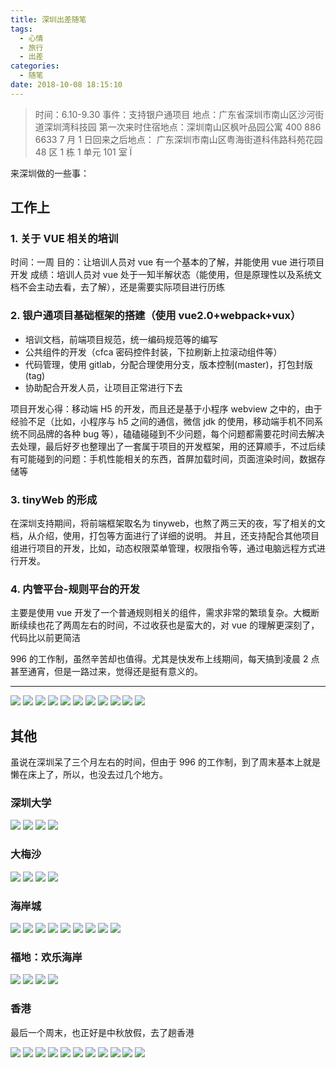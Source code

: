 ```yaml
---
title: 深圳出差随笔
tags:
  - 心情
  - 旅行
  - 出差
categories:
  - 随笔
date: 2018-10-08 18:15:10
---
```


> 时间：6.10-9.30
> 事件：支持银户通项目
> 地点：广东省深圳市南山区沙河街道深圳湾科技园
> 第一次来时住宿地点：深圳南山区枫叶品园公寓 ‭400 886 6633‬
> 7 月 1 日回来之后地点： 广东深圳市南山区粤海街道科伟路科苑花园 48 区 1 栋 1 单元 101 室 Ï

<!-- more -->

来深圳做的一些事：

## 工作上

### 1. 关于 VUE 相关的培训

时间：一周
目的：让培训人员对 vue 有一个基本的了解，并能使用 vue 进行项目开发
成绩：培训人员对 vue 处于一知半解状态（能使用，但是原理性以及系统文档不会主动去看，去了解），还是需要实际项目进行历练

### 2. 银户通项目基础框架的搭建（使用 vue2.0+webpack+vux）

- 培训文档，前端项目规范，统一编码规范等的编写
- 公共组件的开发（cfca 密码控件封装，下拉刷新上拉滚动组件等）
- 代码管理，使用 gitlab，分配合理使用分支，版本控制(master)，打包封版(tag)
- 协助配合开发人员，让项目正常进行下去

项目开发心得：移动端 H5 的开发，而且还是基于小程序 webview 之中的，由于经验不足（比如，小程序与 h5 之间的通信，微信 jdk 的使用，移动端手机不同系统不同品牌的各种 bug 等），磕磕碰碰到不少问题，每个问题都需要花时间去解决去处理，最后好歹也整理出了一套属于项目的开发框架，用的还算顺手，不过后续有可能碰到的问题：手机性能相关的东西，首屏加载时间，页面渲染时间，数据存储等

### 3. tinyWeb 的形成

在深圳支持期间，将前端框架取名为 tinyweb，也熬了两三天的夜，写了相关的文档，从介绍，使用，打包等方面进行了详细的说明。
并且，还支持配合其他项目组进行项目的开发，比如，动态权限菜单管理，权限指令等，通过电脑远程方式进行开发。

### 4. 内管平台-规则平台的开发

主要是使用 vue 开发了一个普通规则相关的组件，需求非常的繁琐复杂。大概断断续续也花了两周左右的时间，不过收获也是蛮大的，对 vue 的理解更深刻了，代码比以前更简洁

996 的工作制，虽然辛苦却也值得。尤其是快发布上线期间，每天搞到凌晨 2 点甚至通宵，但是一路过来，觉得还是挺有意义的。

---

![](/images/shenzhen/1.jpg)
![](/images/shenzhen/2.jpg)
![](/images/shenzhen/3.jpg)
![](/images/shenzhen/4.jpg)
![](/images/shenzhen/5.jpg)
![](/images/shenzhen/6.jpg)
![](/images/shenzhen/7.jpg)
![](/images/shenzhen/8.jpg)
![](/images/shenzhen/9.jpg)
![](/images/shenzhen/10.jpg)
![](/images/shenzhen/11.jpg)

## 其他

虽说在深圳呆了三个月左右的时间，但由于 996 的工作制，到了周末基本上就是懒在床上了，所以，也没去过几个地方。

### 深圳大学

![](/images/shenzhen/12.jpg)
![](/images/shenzhen/13.jpg)
![](/images/shenzhen/14.jpg)
![](/images/shenzhen/15.jpg)

### 大梅沙

![](/images/shenzhen/16.jpg)
![](/images/shenzhen/17.jpg)
![](/images/shenzhen/18.jpg)
![](/images/shenzhen/19.jpg)

### 海岸城

![](/images/shenzhen/20.jpg)
![](/images/shenzhen/21.jpg)
![](/images/shenzhen/22.jpg)
![](/images/shenzhen/23.jpg)
![](/images/shenzhen/24.jpg)
![](/images/shenzhen/25.jpg)
![](/images/shenzhen/26.jpg)
![](/images/shenzhen/27.jpg)
![](/images/shenzhen/28.jpg)

### 福地：欢乐海岸

![](/images/shenzhen/31.jpeg)
![](/images/shenzhen/32.jpeg)
![](/images/shenzhen/33.jpeg)
![](/images/shenzhen/34.jpeg)

### 香港

最后一个周末，也正好是中秋放假，去了趟香港

![](/images/shenzhen/35.jpg)
![](/images/shenzhen/36.jpg)
![](/images/shenzhen/37.jpg)
![](/images/shenzhen/38.jpg)
![](/images/shenzhen/39.jpg)
![](/images/shenzhen/40.jpg)
![](/images/shenzhen/41.jpg)
![](/images/shenzhen/42.jpg)
![](/images/shenzhen/43.jpg)
![](/images/shenzhen/44.jpg)
![](/images/shenzhen/45.jpg)

<br/>
